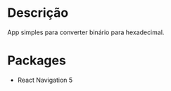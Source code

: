 # Descrição

App simples para converter binário para hexadecimal.

# Packages

- React Navigation 5
